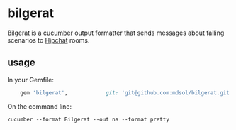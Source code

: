 bilgerat
========

Bilgerat is a [cucumber](http://cukes.info/) output formatter that sends messages about failing scenarios to [Hipchat](https://www.hipchat.com/) rooms.


usage
-----

In your Gemfile:

```ruby
    gem 'bilgerat',            git: 'git@github.com:mdsol/bilgerat.git'
```

On the command line:

```
cucumber --format Bilgerat --out na --format pretty
```

